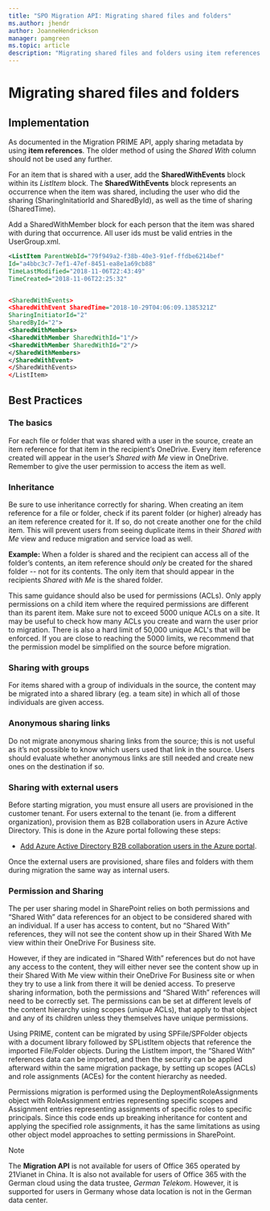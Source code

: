 ```yaml
---
title: "SPO Migration API: Migrating shared files and folders"
ms.author: jhendr
author: JoanneHendrickson
manager: pamgreen
ms.topic: article
description: "Migrating shared files and folders using item references."
--- 
```



# Migrating shared files and folders

## Implementation

As documented in the Migration PRIME API, apply sharing metadata by using **item references**.  The older method of using the *Shared With* column should not be used any further.

For an item that is shared with a user, add the **SharedWithEvents** block within its *ListItem* block. The **SharedWithEvents** block represents an occurrence when the item was shared, including the user who did the sharing (SharingInitatiorId and SharedById), as well as the time of sharing (SharedTime). 

Add a SharedWithMember block for each person that the item was shared with during that occurrence.  All user ids must be valid entries in the UserGroup.xml.

```XML
<ListItem ParentWebId="79f949a2-f38b-40e3-91ef-ffdbe6214bef" 
Id="a4bbc3c7-7ef1-47ef-8451-ea8e1a69cb88" 
TimeLastModified="2018-11-06T22:43:49" 
TimeCreated="2018-11-06T22:25:32" 


<SharedWithEvents> 
<SharedWithEvent SharedTime="2018-10-29T04:06:09.1385321Z" 
SharingInitiatorId="2" 
SharedById="2"> 
<SharedWithMembers> 
<SharedWithMember SharedWithId="1"/> 
<SharedWithMember SharedWithId="2"/> 
</SharedWithMembers> 
</SharedWithEvent> 
</SharedWithEvents> 
</ListItem> 

```
## Best Practices
### The basics
For each file or folder that was shared with a user in the source, create an item reference for that item in the recipient’s OneDrive. Every item reference created will appear in the user’s *Shared with Me* view in OneDrive. Remember to give the user permission to access the item as well.

### Inheritance
Be sure to use inheritance correctly for sharing. When creating an item reference for a file or folder, check if its parent folder (or higher) already has an item reference created for it. If so, do not create another one for the child item. This will prevent users from seeing duplicate items in their *Shared with Me* view and reduce migration and service load as well. 

**Example:** When a folder is shared and the recipient can access all of the folder’s contents, an item reference should *only* be created for the shared folder -- not for its contents. The only item that should appear in the recipients *Shared with Me* is the shared folder.

This same guidance should also be used for permissions (ACLs). Only apply permissions on a child item where the required permissions are different than its parent item. Make sure not to exceed 5000 unique ACLs on a site.  It may be useful to check how many ACLs you create and warn the user prior to migration. There is also a hard limit of 50,000 unique ACL's that will be enforced. If you are close to reaching the 5000 limits, we recommend that the permission model be simplified on the source before migration.

### Sharing with groups
For items shared with a group of individuals in the source, the content may be migrated into a shared library (eg. a team site) in which all of those individuals are given access.

### Anonymous sharing links
Do not migrate anonymous sharing links from the source; this is not useful as it’s not possible to know which users used that link in the source. Users should evaluate whether anonymous links are still needed and create new ones on the destination if so.

### Sharing with external users
Before starting migration, you must ensure all users are provisioned in the customer tenant. For users external to the tenant (ie. from a different organization), provision them as B2B collaboration users in Azure Active Directory. This is done in the Azure portal following these steps: 

- [Add Azure Active Directory B2B collaboration users in the Azure portal](https://docs.microsoft.com/azure/active-directory/b2b/add-users-administrator). 

Once the external users are provisioned, share files and folders with them during migration the same way as internal users.

### Permission and Sharing
The per user sharing model in SharePoint relies on both permissions and “Shared With” data references for an object to be considered shared with an individual. If a user has access to content, but no “Shared With” references, they will not see the content show up in their Shared With Me view within their OneDrive For Business site.

However, if they are indicated in “Shared With” references but do not have any access to the content, they will either never see the content show up in their Shared With Me view within their OneDrive For Business site or when they try to use a link from there it will be denied access. To preserve sharing information, both the permissions and “Shared With” references will need to be correctly set. The permissions can be set at different levels of the content hierarchy using scopes (unique ACLs), that apply to that object and any of its children unless they themselves have unique permissions.

Using PRIME, content can be migrated by using SPFile/SPFolder objects with a document library followed by SPListItem objects that reference the imported File/Folder objects. During the ListItem import, the “Shared With” references data can be imported, and then the security can be applied afterward within the same migration package, by setting up scopes (ACLs) and role assignments (ACEs) for the content hierarchy as needed. 

Permissions migration is performed using the DeploymentRoleAssignments object with RoleAssignment entries representing specific scopes and Assignment entries representing assignments of specific roles to specific principals. Since this code ends up breaking inheritance for content and applying the specified role assignments, it has the same limitations as using other object model approaches to setting permissions in SharePoint.


>[!NOTE]
>The **Migration API** is not available for users of Office 365 operated by 21Vianet in China. It is also not available for users of Office 365 with the German cloud using the data trustee, *German Telekom*. However, it is supported for users in Germany whose data location is not in the German data center. 
